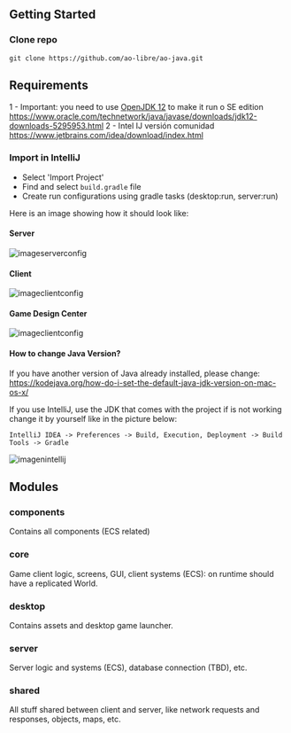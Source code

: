 ## Getting Started

### Clone repo
```
git clone https://github.com/ao-libre/ao-java.git
```
## Requirements

1 - Important: you need to use [OpenJDK 12](http://jdk.java.net/12/) to make it run o SE edition https://www.oracle.com/technetwork/java/javase/downloads/jdk12-downloads-5295953.html
2 - Intel IJ versión comunidad https://www.jetbrains.com/idea/download/index.html

### Import in IntelliJ
* Select 'Import Project'
* Find and select ```build.gradle``` file
* Create run configurations using gradle tasks (desktop:run, server:run)

Here is an image showing how it should look like:
#### Server
![imageserverconfig](https://cdn.discordapp.com/attachments/573645939663699988/620037001122414606/Captura_de_pantalla_de_2019-09-07_20-23-53.png)
#### Client
![imageclientconfig](https://cdn.discordapp.com/attachments/573645939663699988/620037006545649669/Captura_de_pantalla_de_2019-09-07_20-23-37.png)
#### Game Design Center
![imageclientconfig](https://cdn.discordapp.com/attachments/573645939663699988/620037009829789698/Captura_de_pantalla_de_2019-09-07_20-23-08.png)

#### How to change Java Version?
If you have another version of Java already installed, please change:
https://kodejava.org/how-do-i-set-the-default-java-jdk-version-on-mac-os-x/

If you use IntelliJ, use the JDK that comes with the project if is not working change it by yourself like in the picture below:

`IntelliJ IDEA -> Preferences -> Build, Execution, Deployment -> Build Tools -> Gradle `

![imagenintellij](https://cdn.discordapp.com/attachments/580487031197794313/627486688574308392/Captura_de_pantalla_de_2019-09-28_09-39-58.png)


## Modules

### components
Contains all components (ECS related)
### core
Game client logic, screens, GUI, client systems (ECS): on runtime should have a replicated World.
### desktop
Contains assets and desktop game launcher.
### server
Server logic and systems (ECS), database connection (TBD), etc.
### shared
All stuff shared between client and server, like network requests and responses, objects, maps, etc.

